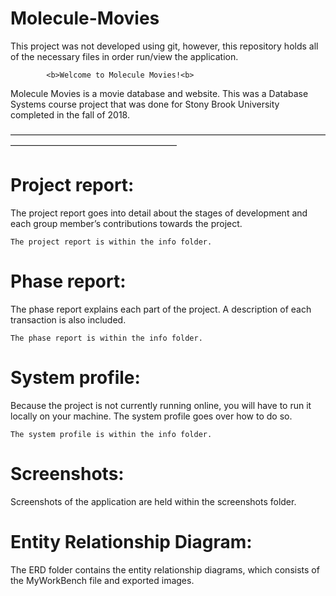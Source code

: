 # Molecule-Movies
This project was not developed using git, however, this repository holds all of the necessary files in order run/view the application. 

			<b>Welcome to Molecule Movies!<b>

Molecule Movies is a movie database and website. This was a Database Systems course project that was done for Stony Brook University completed in the fall of 2018.


———————————————————————————————————————————————————————

<h1>
	Project report:
</h1>
	The project report goes into detail about the stages of development and each group 	member’s contributions towards the project. 

	The project report is within the info folder. 

<h1>
	Phase report:
</h1>
	The phase report explains each part of the project. A description of each 		transaction is also included. 

	The phase report is within the info folder. 

<h1>
	System profile:
</h1>
	Because the project is not currently running online, you will have to run it 		locally on your machine. The system profile goes over how to do so. 

	The system profile is within the info folder. 

<h1>
	Screenshots:
</h1>
	Screenshots of the application are held within the screenshots folder. 

<h1>
	Entity Relationship Diagram:
</h1>
	The ERD folder contains the entity relationship diagrams, which consists of the 	MyWorkBench file and exported images. 

